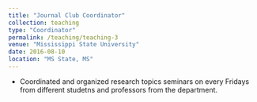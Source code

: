 ```yaml
---
title: "Journal Club Coordinator"
collection: teaching
type: "Coordinator"
permalink: /teaching/teaching-3
venue: "Mississippi State University"
date: 2016-08-10
location: "MS State, MS"
---
```


* Coordinated and organized research topics seminars on every Fridays from different studetns and professors from the department.
